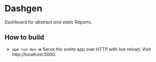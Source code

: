 # Dashgen

Dashboard for *abstract and static* Reports.

## How to build

- `npm run dev` => Serve the svelte app over HTTP with live reload. Visit http://localhost:5000.